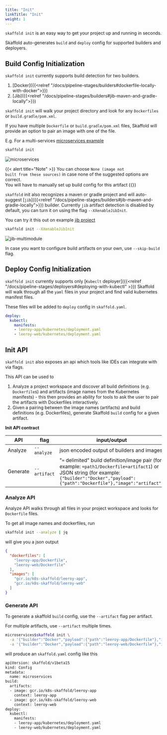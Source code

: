 ```yaml
---
title: "Init"
linkTitle: "Init"
weight: 1
---
```


`skaffold init` is an easy way to get your project up and running in seconds.

Skaffold auto-generates `build` and `deploy` config for supported builders and deployers.


## Build Config Initialization
`skaffold init` currently supports build detection for two builders.

1. [Docker]({{<relref "/docs/pipeline-stages/builders#dockerfile-locally-with-docker">}})
2. [Jib]({{<relref "/docs/pipeline-stages/builders#jib-maven-and-gradle-locally">}})

`skaffold init` will walk your project directory and look for any `Dockerfiles` 
or `build.gradle/pom.xml`.

If you have multiple `Dockerfile` or `build.gradle/pom.xml` files, Skaffold will provide an option
to pair an image with one of the file.

E.g. For a multi-services [microservices example](https://github.com/GoogleContainerTools/skaffold/tree/master/examples/microservices)

```bash
skaffold init
```
![microservices](/images/microservices-init-flow.png)


{{< alert title="Note" >}}
You can choose <code>None (image not built from these sources)</code> in case none of the suggested 
options are correct. <br>
You will have to manually set up build config for this artifact
{{</alert>}}

`skaffold` init also recognizes a maven or gradle project and will auto-suggest [`jib`]({{<relref "/docs/pipeline-stages/builders#jib-maven-and-gradle-locally">}}) builder.
Currently `jib` artifact detection is disabled by default, you can turn it on using the flag `--XXenableJibInit`.

You can try it this out on example [jib project](https://github.com/GoogleContainerTools/skaffold/tree/master/examples/jib-multimodule)

```bash
skaffold init --XXenableJibInit
```

![jib-multimodule](/images/jib-multimodule-init-flow.png)


In case you want to configure build artifacts on your own, use `--skip-build` flag.

## Deploy Config Initialization
`skaffold init` currently supports only [`Kubeclt` deployer]({{<relref "/docs/pipeline-stages/deployers#deploying-with-kubectl" >}})
Skaffold will walk through all the `yaml` files in your project and find valid kubernetes manifest files.

These files will be added to `deploy` config in `skaffold.yaml`.

```yaml
deploy:
  kubectl:
    manifests:
    - leeroy-app/kubernetes/deployment.yaml
    - leeroy-web/kubernetes/deployment.yaml
```


## Init API
`skaffold init` also exposes an api which tools like IDEs can integrate with via flags.

This API can be used to 

1. Analyze a project workspace and discover all build definitions (e.g. `Dockerfile`s) and artifacts (image names from the Kubernetes manifests) - this then provides an ability for tools to ask the user to pair the artifacts with Dockerfiles interactively. 
2. Given a pairing between the image names (artifacts) and build definitions (e.g. Dockerfiles), generate Skaffold `build` config for a given artifact.

**Init API contract**

| API | flag | input/output |
| ---- | --- | --- |
| Analyze | `--analyze` | json encoded output of builders and images|  
| Generate | `--artifact`| "`=` delimited" build definition/image pair (for example: `=path1/Dockerfile=artifact1`) or <br>JSON string (for example: `{"builder":"Docker","payload":{"path":"Dockerfile"},"image":"artifact")`|


### Analyze API
Analyze API walks through all files in your project workspace and looks for 
`Dockerfile` files.

To get all image names and dockerfiles, run
```bash
skaffold init --analyze | jq
```
will give you a json output
```json
{
  "dockerfiles": [
    "leeroy-app/Dockerfile",
    "leeroy-web/Dockerfile"
  ],
  "images": [
    "gcr.io/k8s-skaffold/leeroy-app",
    "gcr.io/k8s-skaffold/leeroy-web"
  ]
}
```

### Generate API
To generate a skaffold `build` config, use the `--artifact` flag per artifact.

For multiple artifacts, use `--artifact` multiple times.

```bash
microservices$skaffold init \
  -a '{"builder":"Docker","payload":{"path":"leeroy-app/Dockerfile"},"image":"gcr.io/k8s-skaffold/leeroy-app"}' \
  -a '{"builder":"Docker","payload":{"path":"leeroy-web/Dockerfile"},"image":"gcr.io/k8s-skaffold/leeroy-web"}'
```

will produce an `skaffold.yaml` config like this
```bash
apiVersion: skaffold/v1beta15
kind: Config
metadata:
  name: microservices
build:
  artifacts:
  - image: gcr.io/k8s-skaffold/leeroy-app
    context: leeroy-app
  - image: gcr.io/k8s-skaffold/leeroy-web
    context: leeroy-web
deploy:
  kubectl:
    manifests:
    - leeroy-app/kubernetes/deployment.yaml
    - leeroy-web/kubernetes/deployment.yaml
```
